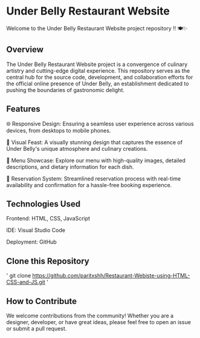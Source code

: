 # **Under Belly Restaurant Website**

Welcome to the Under Belly Restaurant Website project repository !! 🍽️✨

## **Overview**

The Under Belly Restaurant Website project is a convergence of culinary artistry and cutting-edge digital experience. This repository serves as the central hub for 
the source code, development, and collaboration efforts for the official online presence of Under Belly, an establishment dedicated to pushing the boundaries of 
gastronomic delight.

## **Features**

🌐 Responsive Design: Ensuring a seamless user experience across various devices, from desktops to mobile phones.

🎨 Visual Feast: A visually stunning design that captures the essence of Under Belly's unique atmosphere and culinary creations.

🍷 Menu Showcase: Explore our menu with high-quality images, detailed descriptions, and dietary information for each dish.

📅 Reservation System: Streamlined reservation process with real-time availability and confirmation for a hassle-free booking experience.


## **Technologies Used**

Frontend: HTML, CSS, JavaScript

IDE: Visual Studio Code

Deployment: GitHub


## **Clone this Repository**
' git clone https://github.com/paritxshh/Restaurant-Webiste-using-HTML-CSS-and-JS.git '

## **How to Contribute**
We welcome contributions from the community! Whether you are a designer, developer, or have great ideas, please feel free to open an issue or submit a pull request.
